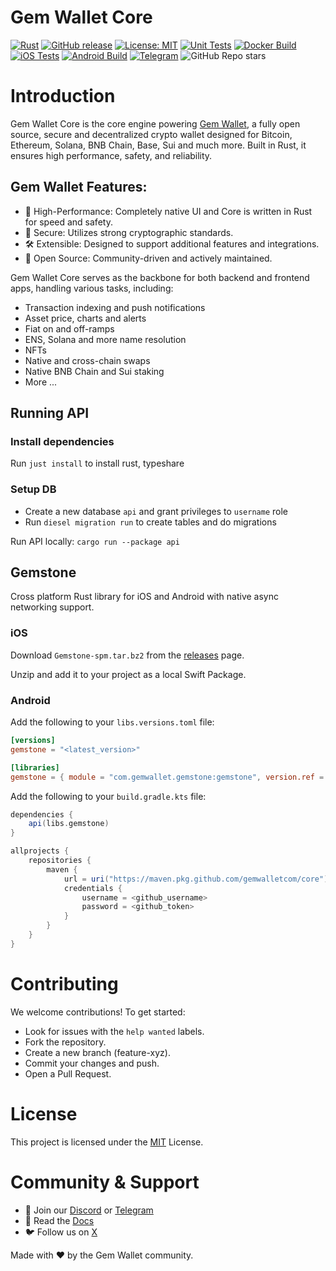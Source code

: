 # Gem Wallet Core

[![Rust](https://img.shields.io/badge/language-Rust-orange?logo=rust)](https://www.rust-lang.org/)
[![GitHub release](https://img.shields.io/github/v/release/gemwalletcom/core)](https://github.com/gemwalletcom/core/releases)
[![License: MIT](https://img.shields.io/badge/License-MIT-green.svg)](https://opensource.org/licenses/MIT)
[![Unit Tests](https://github.com/gemwalletcom/core/actions/workflows/ci.yml/badge.svg)](https://github.com/gemwalletcom/core/actions/workflows/ci.yml)
[![Docker Build](https://github.com/gemwalletcom/core/actions/workflows/docker.yml/badge.svg)](https://github.com/gemwalletcom/core/actions/workflows/docker.yml)
[![iOS Tests](https://github.com/gemwalletcom/core/actions/workflows/ci-stone-ios.yml/badge.svg)](https://github.com/gemwalletcom/core/actions/workflows/ci-stone-ios.yml)
[![Android Build](https://github.com/gemwalletcom/core/actions/workflows/ci-stone-android.yml/badge.svg)](https://github.com/gemwalletcom/core/actions/workflows/ci-stone-android.yml)
[![Telegram](https://img.shields.io/badge/Telegram-2CA5E0?style=flat&logo=telegram&logoColor=white)](https://t.me/gemwallet_developers)
![GitHub Repo stars](https://img.shields.io/github/stars/gemwalletcom/core?style=social)

# Introduction

Gem Wallet Core is the core engine powering [Gem Wallet](https://gemwallet.com/), a fully open source, secure and decentralized crypto wallet designed for Bitcoin, Ethereum, Solana, BNB Chain, Base, Sui and much more. Built in Rust, it ensures high performance, safety, and reliability.

## Gem Wallet Features:

- 🚀 High-Performance: Completely native UI and Core is written in Rust for speed and safety.
- 🔐 Secure: Utilizes strong cryptographic standards.
- 🛠 Extensible: Designed to support additional features and integrations.
- 🤝 Open Source: Community-driven and actively maintained.

Gem Wallet Core serves as the backbone for both backend and frontend apps, handling various tasks, including:

- Transaction indexing and push notifications
- Asset price, charts and alerts
- Fiat on and off-ramps
- ENS, Solana and more name resolution
- NFTs
- Native and cross-chain swaps
- Native BNB Chain and Sui staking
- More ...

## Running API

### Install dependencies

Run `just install` to install rust, typeshare

### Setup DB

- Create a new database `api` and grant privileges to `username` role
- Run `diesel migration run` to create tables and do migrations

Run API locally: `cargo run --package api`

## Gemstone

Cross platform Rust library for iOS and Android with native async networking support.

### iOS

Download `Gemstone-spm.tar.bz2` from the [releases](https://github.com/gemwalletcom/core/releases) page.

Unzip and add it to your project as a local Swift Package.

### Android

Add the following to your `libs.versions.toml` file:
```toml
[versions]
gemstone = "<latest_version>"

[libraries]
gemstone = { module = "com.gemwallet.gemstone:gemstone", version.ref = "gemstone" }
```

Add the following to your `build.gradle.kts` file:

```gradle
dependencies {
    api(libs.gemstone)
}
```

```gradle
allprojects {
    repositories {
        maven {
            url = uri("https://maven.pkg.github.com/gemwalletcom/core")
            credentials {
                username = <github_username>
                password = <github_token>
            }
        }
    }
}
```

# Contributing

We welcome contributions! To get started:

- Look for issues with the `help wanted` labels.
- Fork the repository.
- Create a new branch (feature-xyz).
- Commit your changes and push.
- Open a Pull Request.

# License

This project is licensed under the [MIT](./LICENSE) License.

# Community & Support

- 💬 Join our [Discord](https://discord.com/invite/aWkq5sj7SY) or [Telegram](https://t.me/gemwallet_developers)
- 📖 Read the [Docs](https://docs.gemwallet.com/)
- 🐦 Follow us on [X](https://x.com/GemWalletApp)

Made with ❤️ by the Gem Wallet community.

